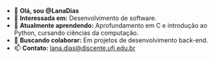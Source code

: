 - 👋 **Olá, sou @LanaDias**
- 👀 **Interessada em:** Desenvolvimento de software.
- 🌱 **Atualmente aprendendo:** Aprofundamento em C e introdução ao Python, cursando ciências da computação.
- 💞️ **Buscando colaborar:** Em projetos de desenvolvimento back-end.
- 📫 **Contato:** lana.dias@discente.ufj.edu.br

<!---
LanaDias/LanaDias is a ✨ special ✨ repository because its `README.md` (this file) appears on your GitHub profile.
You can click the Preview link to take a look at your changes.
--->
